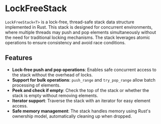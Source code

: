 # LockFreeStack

`LockFreeStack<T>` is a lock-free, thread-safe stack data structure implemented in Rust. This stack is designed for concurrent environments, where multiple threads may push and pop elements simultaneously without the need for traditional locking mechanisms. The stack leverages atomic operations to ensure consistency and avoid race conditions.

## Features

- **Lock-free push and pop operations**: Enables safe concurrent access to the stack without the overhead of locks.
- **Support for bulk operations**: `push_range` and `try_pop_range` allow batch processing of elements.
- **Peek and check if empty**: Check the top of the stack or whether the stack is empty without removing elements.
- **Iterator support**: Traverse the stack with an iterator for easy element access.
- **Safe memory management**: The stack handles memory using Rust's ownership model, automatically cleaning up when dropped.
